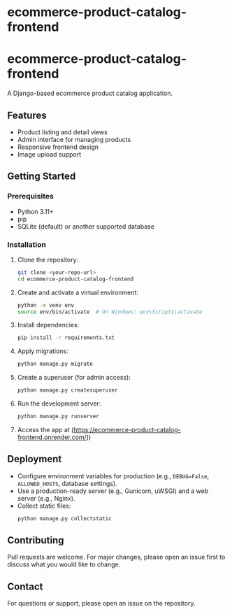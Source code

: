 # ecommerce-product-catalog-frontend
# ecommerce-product-catalog-frontend

A Django-based ecommerce product catalog application.

## Features

- Product listing and detail views
- Admin interface for managing products
- Responsive frontend design
- Image upload support

## Getting Started

### Prerequisites

- Python 3.11+
- pip
- SQLite (default) or another supported database

### Installation

1. Clone the repository:
   ```sh
   git clone <your-repo-url>
   cd ecommerce-product-catalog-frontend
   ```

2. Create and activate a virtual environment:
   ```sh
   python -m venv env
   source env/bin/activate  # On Windows: env\Scripts\activate
   ```

3. Install dependencies:
   ```sh
   pip install -r requirements.txt
   ```

4. Apply migrations:
   ```sh
   python manage.py migrate
   ```

5. Create a superuser (for admin access):
   ```sh
   python manage.py createsuperuser
   ```

6. Run the development server:
   ```sh
   python manage.py runserver
   ```

7. Access the app at (https://ecommerce-product-catalog-frontend.onrender.com/)) 

## Deployment

- Configure environment variables for production (e.g., `DEBUG=False`, `ALLOWED_HOSTS`, database settings).
- Use a production-ready server (e.g., Gunicorn, uWSGI) and a web server (e.g., Nginx).
- Collect static files:
  ```sh
  python manage.py collectstatic
  ```



## Contributing

Pull requests are welcome. For major changes, please open an issue first to discuss what you would like to change.

## Contact

For questions or support, please open an issue on the repository.
